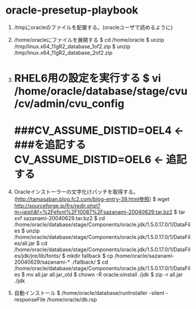 # oracle-presetup-playbook

1. /tmpにoracleのファイルを配置する。(oracleユーザで読めるように)

2. /home/oracleにファイルを展開する
   $ cd /home/oracle
   $ unzip /tmp/linux.x64_11gR2_database_1of2.zip
   $ unzip /tmp/linux.x64_11gR2_database_2of2.zip

3. RHEL6用の設定を実行する
   $ vi /home/oracle/database/stage/cvu/cv/admin/cvu_config
   ============================================================
   ###CV_ASSUME_DISTID=OEL4 <- ###を追記する
   CV_ASSUME_DISTID=OEL6 <- 追記する
   ============================================================

4. Oracleインストーラーの文字化けパッチを取得する。
   (http://tamasaban.blog.fc2.com/blog-entry-39.html参照)
   $ wget http://sourceforge.jp/frs/redir.php\?m=jaist\&f=%2Fefont%2F10087%2Fsazanami-20040629.tar.bz2
   $ tar xvf sazanami-20040629.tar.bz2
   $ cd /home/oracle/database/stage/Components/oracle.jdk/1.5.0.17.0/1/DataFiles
   $ unzip /home/oracle/database/stage/Components/oracle.jdk/1.5.0.17.0/1/DataFiles/all.jar
   $ cd /home/oracle/database/stage/Components/oracle.jdk/1.5.0.17.0/1/DataFiles/jdk/jre/lib/fonts/
   $ mkdir fallback
   $ cp /home/oracle/sazanami-20040629/sazanami-* ./fallback/
   $ cd /home/oracle/database/stage/Components/oracle.jdk/1.5.0.17.0/1/DataFiles
   $ mv all.jar all.jar_old
   $ chown -R oracle:oinstall ./jdk
   $ zip -r all.jar ./jdk

5. 自動インストール
   $ /home/oracle/database/runInstaller -silent -responseFile /home/oracle/db.rsp
